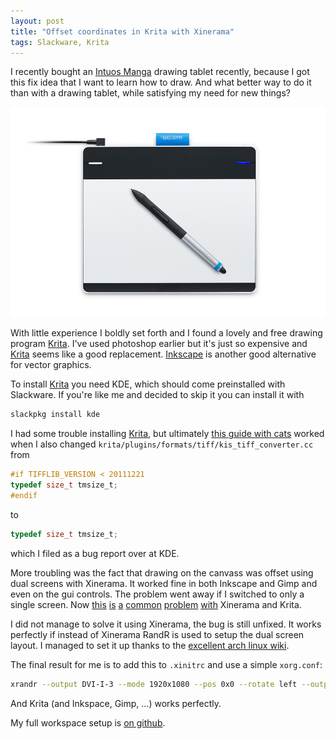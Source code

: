 ```yaml
---
layout: post
title: "Offset coordinates in Krita with Xinerama"
tags: Slackware, Krita
---
```


I recently bought an [Intuos Manga][] drawing tablet recently, because I got this fix idea that I want to learn how to draw. And what better way to do it than with a drawing tablet, while satisfying my need for new things?

![](/images/galleryimage2IntuousManga.jpg)

With little experience I boldly set forth and I found a lovely and free drawing program [Krita][]. I've used photoshop earlier but it's just so expensive and [Krita][] seems like a good replacement. [Inkscape][] is another good alternative for vector graphics.

To install [Krita][] you need KDE, which should come preinstalled with Slackware. If you're like me and decided to skip it you can install it with

```bash
slackpkg install kde
```

I had some trouble installing [Krita][], but ultimately [this guide with cats][install_krita] worked when I also changed `krita/plugins/formats/tiff/kis_tiff_converter.cc` from

```C
#if TIFFLIB_VERSION < 20111221
typedef size_t tmsize_t;
#endif
```

to

```C
typedef size_t tmsize_t;
```

which I filed as a bug report over at KDE.

More troubling was the fact that drawing on the canvass was offset using dual screens with Xinerama. It worked fine in both Inkscape and Gimp and even on the gui controls. The problem went away if I switched to only a single screen. Now [this][bug1] [is][bug2] [a][bug3] [common][bug4] [problem][bug5] [with][bug6] Xinerama and Krita.

I did not manage to solve it using Xinerama, the bug is still unfixed. It works perfectly if instead of Xinerama RandR is used to setup the dual screen layout. I managed to set it up thanks to the [excellent arch linux wiki][xrandr_wiki].

The final result for me is to add this to `.xinitrc` and use a simple `xorg.conf`:

```bash
xrandr --output DVI-I-3 --mode 1920x1080 --pos 0x0 --rotate left --output DVI-I-2 --mode 1920x1080 --pos 1080x480
```

And Krita (and Inkspace, Gimp, ...) works perfectly.

My full workspace setup is [on github][workspace].

[Intuos Manga]: http://www.wacom.com/en-us/products/pen-tablets/intuos-manga "Intuos Manga drawing tablet"
[Krita]: https://krita.org/ "Krita Digital Painting"
[inkscape]: https://inkscape.org/en/ "Inkscape"
[install_krita]: http://www.davidrevoy.com/article193/guide-building-krita-on-linux-for-cats "Install Krita"
[bug1]: https://bugzilla.gnome.org/show_bug.cgi?id=634977 "Krita dualscreen bug 1"
[bug2]: https://bugzilla.gnome.org/show_bug.cgi?id=66813 "Krita dualscreen bug 2"
[bug3]: https://forum.kde.org/viewtopic.php?f=139&t=120228 "Krita dualscreen bug 3"
[bug4]: https://bugs.kde.org/show_bug.cgi?id=298144 "Krita dualscreen bug 4"
[bug5]: https://bbs.archlinux.org/viewtopic.php?id=142144 "Krita dualscreen bug 5"
[bug6]: https://bugs.launchpad.net/ubuntu/+source/wacom-tools/+bug/301075 "Krita dualscreen bug 6"
[xrandr_wiki]: https://wiki.archlinux.org/index.php/Xrandr "Xrandr"
[workspace]: https://github.com/treeman/dotfiles/tree/master/.workspace "Workspace dotfiles"

